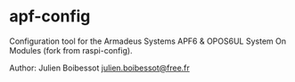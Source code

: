 # apf-config
Configuration tool for the Armadeus Systems APF6 & OPOS6UL System On Modules
(fork from raspi-config).

Author: Julien Boibessot <julien.boibessot@free.fr>
